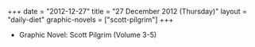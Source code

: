 +++
date = "2012-12-27"
title = "27 December 2012 (Thursday)"
layout = "daily-diet"
graphic-novels = ["scott-pilgrim"]
+++


* Graphic Novel: Scott Pilgrim (Volume 3-5)

